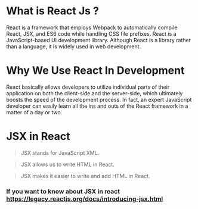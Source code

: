 # What is React Js ?

React is a framework that employs Webpack to automatically compile React, JSX, and ES6 code while handling CSS file prefixes. React is a JavaScript-based UI development library. Although React is a library rather than a language, it is widely used in web development.

# Why We Use React In Development

React basically allows developers to utilize individual parts of their application on both the client-side and the server-side, which ultimately boosts the speed of the development process. 
In fact, an expert JavaScript developer can easily learn all the ins and outs of the React framework in a matter of a day or two.

# JSX in React

> JSX stands for JavaScript XML.

> JSX allows us to write HTML in React.

> JSX makes it easier to write and add HTML in React.

### If you want to know about JSX in react https://legacy.reactjs.org/docs/introducing-jsx.html
